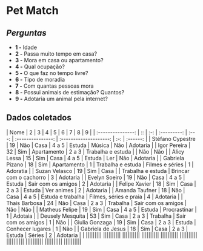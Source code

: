 # Pet Match

## ***Perguntas***
* **1 -** Idade
* **2 -** Passa muito tempo em casa?
* **3 -** Mora em casa ou apartamento?
* **4 -** Qual ocupação?
* **5 -** O que faz no tempo livre?
* **6 -** Tipo de moradia
* **7 -** Com quantas pessoas mora
* **8 -** Possui animais de estimação? Quantos?
* **9 -** Adotaria um animal pela internet?

## **Dados coletados**

| Nome              | 2  |  3  | 4           | 5     | 6                 | 7                      | 8   | 9        |
| :---------------: | :: | :-: | :---------: | :---: | :---------------: | :--------------------: | :-: | :------: |
| Stéfano Cypestre  | 19 | Não | Casa        | 4 a 5 | Estuda            | Música                 | Não | Adotaria |
| Igor Pereira      | 32 | Sim | Apartamento | 2 a 3 | Trabalha e estuda |                        | Não | Não      |
| Alicy Lessa       | 15 | Sim | Casa        | 4 a 5 | Estuda            | Ler                    | Não | Adotaria |
| Gabriela Pizano   | 18 | Sim | Apartamento | 1     | Trabalha e estuda | Filmes e séries        | 1   | Adoratia |
| Suzan Velasco     | 19 | Sim | Casa        |       | Trabalha e estuda | Brincar com o cachorro | 3   | Adotaria |
| Evelyn Soeiro     | 19 | Não | Casa        | 4 a 5 | Estuda            | Sair com os amigos     | 2   | Adotaria |
| Felipe Xavier     | 18 | Sim | Casa        | 2 a 3 | Estuda            | Ver animes             | 2   | Adotaria |
| Amanda Taufner    | 18 | Não | Casa        | 4 a 5 | Estuda e trabalha | Filmes, séries e praia | 4   | Adotaria |
| Thais Barbosa     | 24 | Não | Casa        | 2 a 3 | Trabalha          | Sair com os amigos     | Não | Não      |
| Matheus Felipe    | 19 | Sim | Casa        | 4 a 5 | Estuda            | Procrastinar           | 1   | Adotaia  |
| Deusely Mesquita  | 53 | Sim | Casa        | 2 a 3 | Trabalha          | Sair com os amigos     | 1   | Não      |
| Giulia Gonzaga    | 19 | Sim | Casa        | 2 a 3 | Estuda            | Conhecer lugares       | 1   | Não      |
| Gabriela de Jesus | 18 | Sim | Casa        | 2 a 3 | Estuda            | Séries                 | 2   | Adotaria |
| |||||||||
||||||||||
||||||||||
||||||||||
||||||||||
||||||||||
||||||||||
||||||||||
||||||||||
||||||||||




